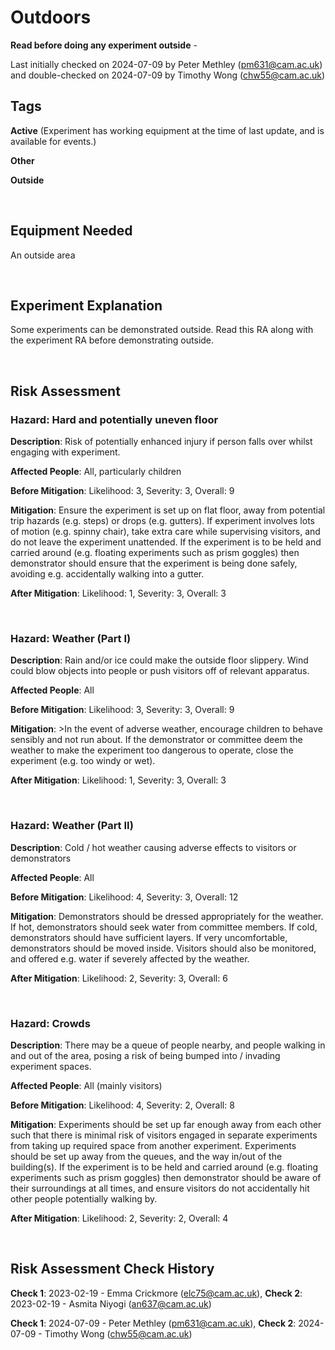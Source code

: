 # Outdoors

**Read before doing any experiment outside** - 

Last initially checked on 2024-07-09 by Peter Methley (pm631@cam.ac.uk) and double-checked on 2024-07-09 by Timothy Wong (chw55@cam.ac.uk)


## Tags

<!--- Start Tags (DO NOT REMOVE THIS COMMENT) --->

<!-- List of all possible major tags: Delete as appropriate -->


**Active** (Experiment has working equipment at the time of last update, and is available for events.)

**Other**

**Outside**

<!-- Add any more tags that are appropriate -->

<!--- End Tags (DO NOT REMOVE THIS COMMENT) --->

<br/>

## Equipment Needed

An outside area

<br/>

## Experiment Explanation

Some experiments can be demonstrated outside. Read this RA along with the experiment RA before demonstrating outside.

<br/>

## Risk Assessment


### **Hazard**: Hard and potentially uneven floor

**Description**: Risk of potentially enhanced injury if person falls over whilst engaging with experiment.

**Affected People**: All, particularly children

**Before Mitigation**: Likelihood: 3, Severity: 3, Overall: 9

**Mitigation**: Ensure the experiment is set up on flat floor, away from potential trip hazards (e.g. steps) or drops (e.g. gutters). If experiment involves lots of motion (e.g. spinny chair), take extra care while supervising visitors, and do not leave the experiment unattended. If the experiment is to be held and carried around (e.g. floating experiments such as prism goggles) then demonstrator should ensure that the experiment is being done safely, avoiding e.g. accidentally walking into a gutter.

**After Mitigation**: Likelihood: 1, Severity: 3, Overall: 3

<br/>

### **Hazard**: Weather (Part I)

**Description**: Rain and/or ice could make the outside floor slippery. Wind could blow objects into people or push visitors off of relevant apparatus.

**Affected People**: All 

**Before Mitigation**: Likelihood: 3, Severity: 3, Overall: 9

**Mitigation**: >In the event of adverse weather, encourage children to behave sensibly and not run about. If the demonstrator or committee deem the weather to make the experiment too dangerous to operate, close the experiment (e.g. too windy or wet).

**After Mitigation**: Likelihood: 1, Severity: 3, Overall: 3

<br/>

### **Hazard**: Weather (Part II)

**Description**: Cold / hot weather causing adverse effects to visitors or demonstrators

**Affected People**: All

**Before Mitigation**: Likelihood: 4, Severity: 3, Overall: 12

**Mitigation**: Demonstrators should be dressed appropriately for the weather. If hot, demonstrators should seek water from committee members. If cold, demonstrators should have sufficient layers. If very uncomfortable, demonstrators should be moved inside. Visitors should also be monitored, and offered e.g. water if severely affected by the weather.

**After Mitigation**: Likelihood: 2, Severity: 3, Overall: 6

<br/>

### **Hazard**: Crowds

**Description**: There may be a queue of people nearby, and people walking in and out of the area, posing a risk of being bumped into / invading experiment spaces.

**Affected People**: All (mainly visitors)

**Before Mitigation**: Likelihood: 4, Severity: 2, Overall: 8 

**Mitigation**: Experiments should be set up far enough away from each other such that there is minimal risk of visitors engaged in separate experiments from taking up required space from another experiment. Experiments should be set up away from the queues, and the way in/out of the building(s). If the experiment is to be held and carried around (e.g. floating experiments such as prism goggles) then demonstrator should be aware of their surroundings at all times, and ensure visitors do not accidentally hit other people potentially walking by.

**After Mitigation**: Likelihood: 2, Severity: 2, Overall: 4

<br/>
<!-- End of hazard section. -->

## Risk Assessment Check History

**Check 1**: 2023-02-19 - Emma Crickmore (elc75@cam.ac.uk), **Check 2**: 2023-02-19 - Asmita Niyogi (an637@cam.ac.uk)

**Check 1**: 2024-07-09 - Peter Methley (pm631@cam.ac.uk), **Check 2**: 2024-07-09 - Timothy Wong (chw55@cam.ac.uk)
